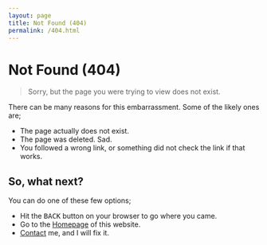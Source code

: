 ```yaml
---
layout: page
title: Not Found (404)
permalink: /404.html
---
```


# Not Found (404)

> Sorry, but the page you were trying to view does not exist.

There can be many reasons for this embarrassment. Some of the likely ones are;

- The page actually does not exist.
- The page was deleted. Sad.
- You followed a wrong link, or something did not check the link if that works.
	
## So, what next?

You can do one of these few options;

- Hit the <kbd>BACK</kbd> button on your browser to go where you came.
- Go to the [Homepage](/) of this website.
- [Contact](/contact)  me, and I will fix it.
